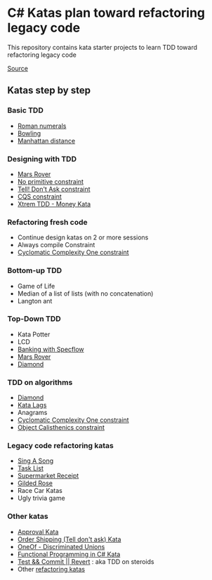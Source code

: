 # C# Katas plan toward refactoring legacy code

This repository contains kata starter projects to learn TDD toward refactoring legacy code

[Source](https://philippe.bourgau.net/a-coding-dojo-exercises-plan-towards-refactoring-legacy-code/)

## Katas step by step

### Basic TDD
- [Roman numerals](RomanNumeralKata/RomanNumeral/README.md)
- [Bowling](BowlingKata/README.md)
- [Manhattan distance](ManhattanDistanceKata/README.md)

### Designing with TDD
- [Mars Rover](MarsRoverKata/README.md)
- [No primitive constraint](docs/contraints/NoPrimitive.md)
- [Tell! Don't Ask constraint](docs/contraints/TellDontAsk.md)
- [CQS constraint](docs/contraints/CQS.md)
- [Xtrem TDD - Money Kata](XtremTDDMoneyKata/README.md)

### Refactoring fresh code
- Continue design katas on 2 or more sessions
- Always compile Constraint
- [Cyclomatic Complexity One constraint](docs/contraints/CyclomaticComplexityOne.md)

### Bottom-up TDD
- Game of Life
- Median of a list of lists (with no concatenation)
- Langton ant

### Top-Down TDD
- Kata Potter
- LCD
- [Banking with Specflow](BankingKata/README.md)
- [Mars Rover](MarsRoverKata/README.md)
- [Diamond](DiamondKata/README.md)

### TDD on algorithms
- [Diamond](DiamondKata/README.md)
- [Kata Lags](LagsKata/README.md)
- Anagrams
- [Cyclomatic Complexity One constraint](docs/contraints/CyclomaticComplexityOne.md)
- [Object Calisthenics constraint](docs/contraints/ObjectCalisthenics.md)

### Legacy code refactoring katas

- [Sing A Song](SingASongKata/README.md)
- [Task List](TaskListKata/README.md)
- [Supermarket Receipt](SupermarketReceipt-Refactoring-Kata-main/README.md)
- [Gilded Rose](GildedRose/README.md)
- Race Car Katas
- Ugly trivia game

### Other katas
- [Approval Kata](ApprovalKata/README.md)
- [Order Shipping (Tell don't ask) Kata](OrderShippingKata/README.md)
- [OneOf - Discriminated Unions](OneOf/README.md)
- [Functional Programming in C# Kata](LanguageExtKata/README.md)
- [Test && Commit || Revert](TcrKata/README.md) : aka TDD on steroids
- Other [refactoring katas](https://kata-log.rocks/refactoring)
